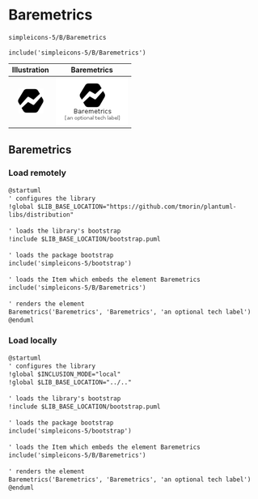 # Baremetrics


```text
simpleicons-5/B/Baremetrics
```

```text
include('simpleicons-5/B/Baremetrics')
```



| Illustration | Baremetrics |
| :---: | :---: |
| ![illustration for Illustration](../../simpleicons-5/B/Baremetrics.png) | ![illustration for Baremetrics](../../simpleicons-5/B/Baremetrics.Local.png) |




## Baremetrics

### Load remotely
```plantuml
@startuml
' configures the library
!global $LIB_BASE_LOCATION="https://github.com/tmorin/plantuml-libs/distribution"

' loads the library's bootstrap
!include $LIB_BASE_LOCATION/bootstrap.puml

' loads the package bootstrap
include('simpleicons-5/bootstrap')

' loads the Item which embeds the element Baremetrics
include('simpleicons-5/B/Baremetrics')

' renders the element
Baremetrics('Baremetrics', 'Baremetrics', 'an optional tech label')
@enduml
```

### Load locally
```plantuml
@startuml
' configures the library
!global $INCLUSION_MODE="local"
!global $LIB_BASE_LOCATION="../.."

' loads the library's bootstrap
!include $LIB_BASE_LOCATION/bootstrap.puml

' loads the package bootstrap
include('simpleicons-5/bootstrap')

' loads the Item which embeds the element Baremetrics
include('simpleicons-5/B/Baremetrics')

' renders the element
Baremetrics('Baremetrics', 'Baremetrics', 'an optional tech label')
@enduml
```

